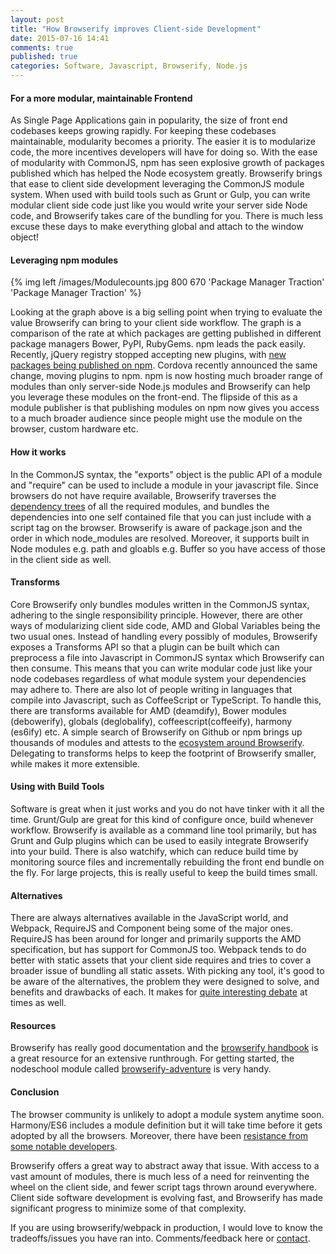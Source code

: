 ```yaml
---
layout: post
title: "How Browserify improves Client-side Development"
date: 2015-07-16 14:41
comments: true
published: true
categories: Software, Javascript, Browserify, Node.js
---
```


#### For a more modular, maintainable Frontend

As Single Page Applications gain in popularity, the size of front end codebases keeps growing rapidly. For keeping these codebases maintainable, modularity becomes a priority. The easier it is to modularize code, the more incentives developers will have for doing so. With the ease of modularity with CommonJS, npm has seen explosive growth of packages published which has helped the Node ecosystem greatly. Browserify brings that ease to client side development leveraging the CommonJS module system. When used with build tools such as Grunt or Gulp, you can write modular client side code just like you would write your server side Node code, and Browserify takes care of the bundling for you. There is much less excuse these days to make everything global and attach to the window object!

#### Leveraging npm modules

{% img left /images/Modulecounts.jpg 800 670 'Package Manager Traction' 'Package Manager Traction' %}

Looking at the graph above is a big selling point when trying to evaluate the value Browserify can bring to your client side workflow. The graph is a comparison of the rate at which packages are getting published in different package managers Bower, PyPI, RubyGems. npm leads the pack easily. Recently, jQuery registry stopped accepting new plugins, with [new packages being published on npm](http://blog.npmjs.org/post/111475741445/publishing-your-jquery-plugin-to-npm-the-quick). Cordova recently announced the same change, moving plugins to npm. npm is now hosting much broader range of modules than only server-side Node.js modules and Browserify can help you leverage these modules on the front-end. The flipside of this as a module publisher is that publishing modules on npm now gives you access to a much broader audience since people might use the module on the browser, custom hardware etc.

#### How it works

In the CommonJS syntax, the "exports" object is the public API of a module and "require" can be used to include a module in your javascript file. Since browsers do not have require available, Browserify traverses the [dependency trees](https://github.com/substack/browserify-handbook#how-browserify-works) of all the required modules, and bundles the dependencies into one self contained file that you can just include with a script tag on the browser. Browserify is aware of package.json and the order in which node_modules are resolved. Moreover, it supports built in Node modules e.g. path and gloabls e.g. Buffer so you have access of those in the client side as well. 

#### Transforms

Core Browserify only bundles modules written in the CommonJS syntax, adhering to the single responsibility principle. However, there are other ways of modularizing client side code, AMD and Global Variables being the two usual ones. Instead of handling every possibly of modules, Browserify exposes a Transforms API so that a plugin can be built which can preprocess a file into Javascript in CommonJS syntax which Browserify can then consume. This means that you can write modular code just like your node codebases regardless of what module system your dependencies may adhere to. There are also lot of people writing in languages that compile into Javascript, such as CoffeeScript or TypeScript. To handle this, there are transforms available for AMD (deamdify), Bower modules (debowerify), globals (deglobalify), coffeescript(coffeeify), harmony (es6ify) etc. A simple search of Browserify on Github or npm brings up thousands of modules and attests to the [ecosystem around Browserify](https://github.com/substack/node-browserify/wiki/list-of-transforms). Delegating to transforms helps to keep the footprint of Browserify smaller, while makes it more extensible.

<!-- more -->

#### Using with Build Tools

Software is great when it just works and you do not have tinker with it all the time. Grunt/Gulp are great for this kind of configure once, build whenever workflow. Browserify is available as a command line tool primarily, but has Grunt and Gulp plugins which can be used to easily integrate Browserify into your build. There is also watchify, which can reduce build time by monitoring source files and incrementally rebuilding the front end bundle on the fly. For large projects, this is really useful to keep the build times small.

#### Alternatives

There are always alternatives available in the JavaScript world, and Webpack, RequireJS and Component being some of the major ones. RequireJS has been around for longer and primarily supports the AMD specification, but has support for CommonJS too. Webpack tends to do better with static assets that your client side requires and tries to cover a broader issue of bundling all static assets. With picking any tool, it's good to be aware of the alternatives, the problem they were designed to solve, and benefits and drawbacks of each. It makes for [quite interesting debate](https://gist.github.com/substack/68f8d502be42d5cd4942) at times as well.

#### Resources

Browserify has really good documentation and the [browserify handbook](https://github.com/substack/browserify-handbook) is a great resource for an extensive runthrough. For getting started, the nodeschool module called [browserify-adventure](https://github.com/substack/browserify-adventure) is very handy.

#### Conclusion

The browser community is unlikely to adopt a module system anytime soon. Harmony/ES6 includes a module definition but it will take time before it gets adopted by all the browsers. Moreover, there have been [resistance from some notable developers](https://esdiscuss.org/topic/es6-modules-sorry).

Browserify offers a great way to abstract away that issue. With access to a vast amount of modules, there is much less of a need for reinventing the wheel on the client side, and fewer script tags thrown around everywhere. Client side software development is evolving fast, and Browserify has made significant progress to minimize some of that complexity.

If you are using browserify/webpack in production, I would love to know the tradeoffs/issues you have ran into. Comments/feedback here or [contact](mailto:avi@aviadas.com).

